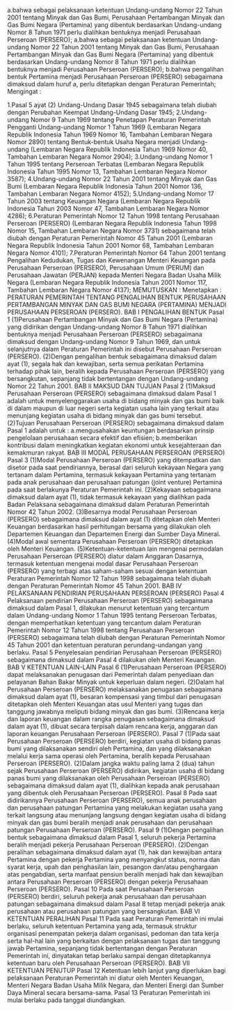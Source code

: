  a.bahwa sebagai pelaksanaan ketentuan Undang-undang Nomor 22 Tahun 2001 tentang Minyak dan Gas Bumi, Perusahaan Pertambangan Minyak dan Gas Bumi Negara (Pertamina) yang dibentuk berdasarkan Undang-undang Nomor 8 Tahun 1971 perlu dialihkan bentuknya menjadi Perusahaan Perseroan (PERSERO);
a.bahwa sebagai pelaksanaan ketentuan Undang-undang Nomor 22 Tahun 2001 tentang Minyak dan Gas Bumi, Perusahaan Pertambangan Minyak dan Gas Bumi Negara (Pertamina) yang dibentuk berdasarkan Undang-undang Nomor 8 Tahun 1971 perlu dialihkan bentuknya menjadi Perusahaan Perseroan (PERSERO);
b.bahwa pengalihan bentuk Pertamina menjadi Perusahaan Perseroan (PERSERO) sebagaimana dimaksud dalam huruf a, perlu ditetapkan dengan Peraturan Pemerintah;
Mengingat :

1.Pasal 5 ayat (2) Undang-Undang Dasar 1945 sebagaimana telah diubah dengan Perubahan Keempat Undang-Undang Dasar 1945;
2.Undang-undang Nomor 9 Tahun 1969 tentang Penetapan Peraturan Pemerintah Pengganti Undang-undang Nomor 1 Tahun 1969 (Lembaran Negara Republik Indonesia Tahun 1969 Nomor 16, Tambahan Lembaran Negara Nomor 2890) tentang Bentuk-bentuk Usaha Negara menjadi Undang-undang (Lembaran Negara Republik Indonesia Tahun 1969 Nomor 40, Tambahan Lembaran Negara Nomor 2904);
3.Undang-undang Nomor 1 Tahun 1995 tentang Perseroan Terbatas (Lembaran Negara Republik Indonesia Tahun 1995 Nomor 13, Tambahan Lembaran Negara Nomor 3587);
4.Undang-undang Nomor 22 Tahun 2001 tentang Minyak dan Gas Bumi (Lembaran Negara Republik Indonesia Tahun 2001 Nomor 136, Tambahan Lembaran Negara Nomor 4152);
5.Undang-undang Nomor 17 Tahun 2003 tentang Keuangan Negara (Lembaran Negara Republik Indonesia Tahun 2003 Nomor 47, Tambahan Lembaran Negara Nomor 4286);
6.Peraturan Pemerintah Nomor 12 Tahun 1998 tentang Perusahaan Perseroan (PERSERO) (Lembaran Negara Republik Indonesia Tahun 1998 Nomor 15, Tambahan Lembaran Negara Nomor 3731) sebagaimana telah diubah dengan Peraturan Pemerintah Nomor 45 Tahun 2001 (Lembaran Negara Republik Indonesia Tahun 2001 Nomor 68, Tambahan Lembaran Negara Nomor 4101);
7.Peraturan Pemerintah Nomor 64 Tahun 2001 tentang Pengalihan Kedudukan, Tugas dan Kewenangan Menteri Keuangan pada Perusahaan Perseroan (PERSERO), Perusahaan Umum (PERUM) dan Perusahaan Jawatan (PERJAN) kepada Menteri Negara Badan Usaha Milik Negara (Lembaran Negara Republik Indonesia Tahun 2001 Nomor 117, Tambahan Lembaran Negara Nomor 4137);
MEMUTUSKAN :
 Menetapkan : PERATURAN PEMERINTAH TENTANG PENGALIHAN BENTUK PERUSAHAAN PERTAMBANGAN MINYAK DAN GAS BUMI NEGARA (PERTAMINA) MENJADI PERUSAHAAN PERSEROAN (PERSERO). BAB I PENGALIHAN BENTUK Pasal 1 (1)Perusahaan Pertambangan Minyak dan Gas Bumi Negara (Pertamina) yang didirikan dengan Undang-undang Nomor 8 Tahun 1971 dialihkan bentuknya menjadi Perusahaan Perseroan (PERSERO) sebagaimana dimaksud dengan Undang-undang Nomor 9 Tahun 1969, dan untuk selanjutnya dalam Peraturan Pemerintah ini disebut Perusahaan Perseroan (PERSERO). (2)Dengan pengalihan bentuk sebagaimana dimaksud dalam ayat (1), segala hak dan kewajiban, serta semua perikatan Pertamina terhadap pihak lain, beralih kepada Perusahaan Perseroan (PERSERO) yang bersangkutan, sepanjang tidak bertentangan dengan Undang-undang Nomor 22 Tahun 2001. BAB II MAKSUD DAN TUJUAN Pasal 2 (1)Maksud Perusahaan Perseroan (PERSERO) sebagaimana dimaksud dalam Pasal 1 adalah untuk menyelenggarakan usaha di bidang minyak dan gas bumi baik di dalam maupun di luar negeri serta kegiatan usaha lain yang terkait atau menunjang kegiatan usaha di bidang minyak dan gas bumi tersebut. (2)Tujuan Perusahaan Perseroan (PERSERO) sebagaimana dimaksud dalam Pasal 1 adalah untuk :
a.mengusahakan keuntungan berdasarkan prinsip pengelolaan perusahaan secara efektif dan efisien;
b.memberikan kontribusi dalam meningkatkan kegiatan ekonomi untuk kesejahteraan dan kemakmuran rakyat. BAB III MODAL PERUSAHAAN PERSEROAN (PERSERO) Pasal 3 (1)Modal Perusahaan Perseroan (PERSERO) yang ditempatkan dan disetor pada saat pendiriannya, berasal dari seluruh kekayaan Negara yang tertanam dalam Pertamina, termasuk kekayaan Pertamina yang tertanam pada anak perusahaan dan perusahaan patungan (joint venture) Pertamina pada saat berlakunya Peraturan Pemerintah ini. (2)Kekayaan sebagaimana dimaksud dalam ayat (1), tidak termasuk kekayaan yang dialihkan pada Badan Pelaksana sebagaimana dimaksud dalam Peraturan Pemerintah Nomor 42 Tahun 2002. (3)Besarnya modal Perusahaan Perseroan (PERSERO) sebagaimana dimaksud dalam ayat (1) ditetapkan oleh Menteri Keuangan berdasarkan hasil perhitungan bersama yang dilakukan oleh Departemen Keuangan dan Departemen Energi dan Sumber Daya Mineral.
(4)Modal awal sementara Perusahaan Perseroan (PERSERO) ditetapkan oleh Menteri Keuangan. (5)Ketentuan-ketentuan lain mengenai permodalan Perusahaan Perseroan (PERSERO) diatur dalam Anggaran Dasarnya, termasuk ketentuan mengenai modal dasar Perusahaan Perseroan (PERSERO) yang terbagi atas saham-saham sesuai dengan ketentuan Peraturan Pemerintah Nomor 12 Tahun 1998 sebagaimana telah diubah dengan Peraturan Pemerintah Nomor 45 Tahun 2001. BAB IV PELAKSANAAN PENDIRIAN PERUSAHAAN PERSEROAN (PERSERO) Pasal 4 Pelaksanaan pendirian Perusahaan Perseroan (PERSERO) sebagaimana dimaksud dalam Pasal 1, dilakukan menurut ketentuan yang tercantum dalam Undang-undang Nomor 1 Tahun 1995 tentang Perseroan Terbatas, dengan memperhatikan ketentuan yang tercantum dalam Peraturan Pemerintah Nomor 12 Tahun 1998 tentang Perusahaan Perseroan (PERSERO) sebagaimana telah diubah dengan Peraturan Pemerintah Nomor 45 Tahun 2001 dan ketentuan peraturan perundang-undangan yang berlaku. Pasal 5 Penyelesaian pendirian Perusahaan Perseroan (PERSERO) sebagaimana dimaksud dalam Pasal 4 dilakukan oleh Menteri Keuangan. BAB V KETENTUAN LAIN-LAIN Pasal 6 (1)Perusahaan Perseroan (PERSERO) dapat melaksanakan penugasan dari Pemerintah dalam penyediaan dan pelayanan Bahan Bakar Minyak untuk keperluan dalam negeri. (2)Dalam hal Perusahaan Perseroan (PERSERO) melaksanakan penugasan sebagaimana dimaksud dalam ayat (1), besaran kompensasi yang timbul dari penugasan ditetapkan oleh Menteri Keuangan atas usul Menteri yang tugas dan tanggung jawabnya meliputi bidang minyak dan gas bumi. (3)Rencana kerja dan laporan keuangan dalam rangka penugasan sebagaimana dimaksud dalam ayat (1), dibuat secara terpisah dalam rencana kerja, anggaran dan laporan keuangan Perusahaan Perseroan (PERSERO). Pasal 7 (1)Pada saat Perusahaan Perseroan (PERSERO) berdiri, kegiatan usaha di bidang panas bumi yang dilaksanakan sendiri oleh Pertamina, dan yang dilaksanakan melalui kerja sama operasi oleh Pertamina, beralih kepada Perusahaan Perseroan (PERSERO). (2)Dalam jangka waktu paling lama 2 (dua) tahun sejak Perusahaan Perseroan (PERSERO) didirikan, kegiatan usaha di bidang panas bumi yang dilaksanakan oleh Perusahaan Perseroan (PERSERO) sebagaimana dimaksud dalam ayat (1), dialihkan kepada anak perusahaan yang dibentuk oleh Perusahaan Perseroan (PERSERO). Pasal 8 Pada saat didirikannya Perusahaan Perseroan (PERSERO), semua anak perusahaan dan perusahaan patungan Pertamina yang melakukan kegiatan usaha yang terkait langsung atau menunjang langsung dengan kegiatan usaha di bidang minyak dan gas bumi beralih menjadi anak perusahaan dan perusahaan patungan Perusahaan Perseroan (PERSERO). Pasal 9 (1)Dengan pengalihan bentuk sebagaimana dimaksud dalam Pasal 1, seluruh pekerja Pertamina beralih menjadi pekerja Perusahaan Perseroan (PERSERO). (2)Dengan peralihan sebagaimana dimaksud dalam ayat (1), hak dan kewajiban antara Pertamina dengan pekerja Pertamina yang menyangkut status, norma dan syarat kerja, upah dan penghasilan lain, pesangon dan/atau penghargaan atas pengabdian, serta manfaat pensiun beralih menjadi hak dan kewajiban antara Perusahaan Perseroan (PERSERO) dengan pekerja Perusahaan Perseroan (PERSERO). Pasal 10 Pada saat Perusahaan Perseroan (PERSERO) berdiri, seluruh pekerja anak perusahaan dan perusahaan patungan sebagaimana dimaksud dalam Pasal 8 tetap menjadi pekerja anak perusahaan atau perusahaan patungan yang bersangkutan. BAB VI KETENTUAN PERALIHAN Pasal 11 Pada saat Peraturan Pemerintah ini mulai berlaku, seluruh ketentuan Pertamina yang ada, termasuk struktur organisasi penempatan pekerja dalam organisasi, pedoman dan tata kerja serta hal-hal lain yang berkaitan dengan pelaksanaan tugas dan tanggung jawab Pertamina, sepanjang tidak bertentangan dengan Peraturan Pemerintah ini, dinyatakan tetap berlaku sampai dengan ditetapkannya ketentuan baru oleh Perusahaan Perseroan (PERSERO). BAB VII KETENTUAN PENUTUP Pasal 12 Ketentuan lebih lanjut yang diperlukan bagi pelaksanaan Peraturan Pemerintah ini diatur oleh Menteri Keuangan, Menteri Negara Badan Usaha Milik Negara, dan Menteri Energi dan Sumber Daya Mineral secara bersama-sama. Pasal 13 Peraturan Pemerintah ini mulai berlaku pada tanggal diundangkan.